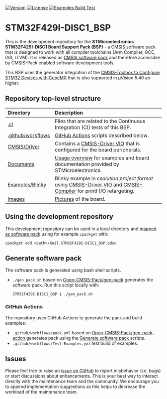 [![Version](https://img.shields.io/github/v/release/Open-CMSIS-Pack/STM32F429I-DISC1_BSP)](https://github.com/Open-CMSIS-Pack/STM32F429I-DISC1_BSP/releases/latest)
[![License](https://img.shields.io/github/license/Open-CMSIS-Pack/STM32F429I-DISC1_BSP?label)](https://github.com/Open-CMSIS-Pack/STM32F429I-DISC1_BSP/blob/main/LICENSE)
[![Examples Build Test](https://img.shields.io/github/actions/workflow/status/Open-CMSIS-Pack/STM32F429I-DISC1_BSP/Test-Examples.yml?logo=arm&logoColor=0091bd&label=Examples%20Build%20Test)](./.ci)

# STM32F429I-DISC1_BSP

This is the development repository for the **STMicroelectronics STM32F429I-DISC1 Board Support Pack (BSP)** - a CMSIS software pack that is designed to work with all compiler toolchains (Arm Compiler, GCC, IAR, LLVM). It is released as [CMSIS software pack](https://www.keil.arm.com/packs/stm32f429i-disc1_bsp-keil) and therefore accessible by CMSIS-Pack enabled software development tools.

This BSP uses the generator integration of the [CMSIS-Toolbox to Configure STM32 Devices with CubeMX](https://github.com/Open-CMSIS-Pack/cmsis-toolbox/blob/main/docs/CubeMX.md) that is also supported in µVision 5.40 an higher.

## Repository top-level structure

Directory                   | Description
:---------------------------|:--------------
[.ci](./.ci)                | Files that are related to the Continuous Integration (CI) tests of this BSP.
[.github/workflows](https://github.com/Open-CMSIS-Pack/STM32F429I-DISC1_BSP/tree/main/.github/workflows) | [GitHub Actions](#github-actions) scripts described below.
[CMSIS/Driver](https://github.com/Open-CMSIS-Pack/STM32F429I-DISC1_BSP/tree/main/CMSIS/Driver)           | Contains a [CMSIS-Driver VIO](https://arm-software.github.io/CMSIS_6/latest/Driver/group__vio__interface__gr.html) that is configured for the board peripherals.
[Documents](https://github.com/Open-CMSIS-Pack/STM32F429I-DISC1_BSP/tree/main/Documents)                 | [Usage overview](https://github.com/Open-CMSIS-Pack/STM32F429I-DISC1_BSP/tree/main/Documents/OVERVIEW.md) for examples and board documentation provided by STMicroelectronics.
[Examples/Blinky](https://github.com/Open-CMSIS-Pack/STM32F429I-DISC1_BSP/tree/main/Examples/Blinky)     | Blinky example in *csolution project format* using [CMSIS-Driver VIO](https://arm-software.github.io/CMSIS_6/latest/Driver/group__vio__interface__gr.html) and [CMSIS-Compiler](https://arm-software.github.io/CMSIS-Compiler/main/index.html) for printf I/O retargeting.
[Images](https://github.com/Open-CMSIS-Pack/STM32F429I-DISC1_BSP/tree/main/Images)                       | [Pictures](https://github.com/Open-CMSIS-Pack/STM32F429I-DISC1_BSP/blob/main/Images/stm32f429i-disc1_large.png) of the board.

## Using the development repository

This development repository can be used in a local directory and [mapped as software pack](https://github.com/Open-CMSIS-Pack/cmsis-toolbox/blob/main/docs/build-tools.md#install-a-repository) using for example `cpackget` with:

    cpackget add <path>/Keil.STM32F429I-DISC1_BSP.pdsc

## Generate software pack

The software pack is generated using bash shell scripts.

- `./gen_pack.sh` based on [Open-CMSIS-Pack/gen-pack](https://github.com/Open-CMSIS-Pack/gen-pack) generates the software pack.
Run this script locally with:

      STM32F429I-DISC1_BSP $ ./gen_pack.sh

### GitHub Actions

The repository uses GitHub Actions to generate the pack and build examples:

- `.github/workflows/pack.yml` based on [Open-CMSIS-Pack/gen-pack-action](https://github.com/Open-CMSIS-Pack/gen-pack-action) generates pack using the [Generate software pack](#generate-software-pack) scripts.
- `.github/workflows/Test-Examples.yml` test build of examples.

## Issues

Please feel free to raise an [issue on GitHub](https://github.com/Open-CMSIS-Pack/STM32F429I-DISC1_BSP/issues)
to report misbehavior (i.e. bugs) or start discussions about enhancements. This
is your best way to interact directly with the maintenance team and the community.
We encourage you to append implementation suggestions as this helps to decrease the
workload of the maintenance team.
